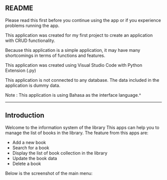 ## **README**

Please read this first before you continue using the app or if you experience problems running the app.

This application was created for my first project to create an application with CRUD functionality. 

Because this application is a simple application, it may have many shortcomings in terms of functions and features.

This application was created using Visual Studio Code with Python Extension (.py)

This application is not connected to any database. The data included in the application is dummy data.

Note : This application is using Bahasa as the interface language.^


----------------------------------------------------

## **Introduction**

Welcome to the information system of the library
This apps can help you to manage the list of books in the library. The feature from this apps are:

- Add a new book
- Search for a book
- Display the list of book collection in the library
- Update the book data
- Delete a book

Below is the screenshot of the main menu:


  

